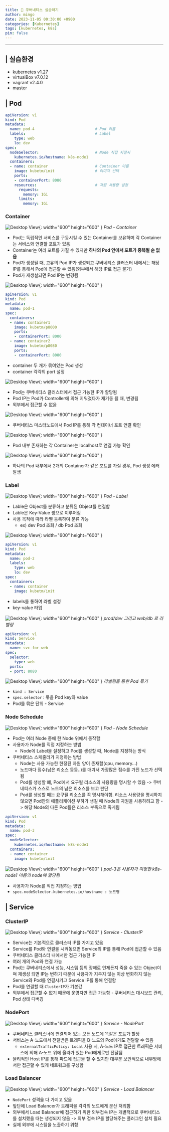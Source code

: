 ```yaml
---
title: 🎺 쿠버네티스 실습하기
author: mingo
date: 2023-11-05 00:30:00 +0900
categories: [Kubernetes]
tags: [kubernetes, k8s]
pin: false
---
```


----

## | 실습환경
 - kubernetes v1.27
 - virtualBox v7.0.12
 - vagrant v2.4.0
 - master

## | Pod
```yaml
apiVersion: v1
kind: Pod
metadata:
  name: pod-4                           # Pod 이름
  labels:                               # Label 
    type: web                           
    lo: dev  
spec:
  nodeSelector:                         # Node 직접 지정시
    kubernetes.io/hostname: k8s-node1   
  containers:
  - name: container                     # Container 이름
    image: kubetm/init                  # 이미지 선택
    ports:
    - containerPort: 8080               
    resources:                          # 자원 사용량 설정
      requests:
        memory: 1Gi
      limits:
        memory: 1Gi
```

### Container
![Desktop View](/assets/img/post/202311/12.png){: width="600" height="600" }
_Pod - Container_
- Pod는 독립적인 서비스를 구동시킬 수 있는 Container를 보유하며 각 Container는 서비스와 연결할 포트가 있음
- Container는 여러 포트를 가질 수 있지만 **하나의 Pod 안에서 포트가 중복될 순 없음**
- Pod가 생성될 때, 고유의 Pod IP가 생성되고 쿠버네티스 클러스터 내에서는 해당 IP를 통해서 Pod에 접근할 수 있음(외부에서 해당 IP로 접근 불가)
- Pod가 재생설되면 Pod IP는 변경됨

![Desktop View](/assets/img/post/202311/3.png){: width="600" height="600" }
```yaml
apiVersion: v1
kind: Pod
metadata:
  name: pod-1
spec:
  containers:
  - name: container1
    image: kubetm/p8000
    ports:
    - containerPort: 8000
  - name: container2
    image: kubetm/p8080
    ports:
    - containerPort: 8080
```
 - container 두 개가 묶여있는 Pod 생성
 - container 각각의 port 설정

![Desktop View](/assets/img/post/202311/4.png){: width="600" height="600" }
 - Pod는 쿠버네티스 클러스터에서 접근 가능한 IP가 할당됨
 - Pod IP는 Pod가 Controller에 의해 지워졌다가 재기동 될 때, 변경됨
 - 외부에서 접근할 수 없음

![Desktop View](/assets/img/post/202311/5.png){: width="600" height="600" }
 - 쿠버네티스 마스터노드에서 Pod IP를 통해 각 컨테이너 포트 연결 확인

![Desktop View](/assets/img/post/202311/6.png){: width="600" height="600" }
 - Pod 내부 존재하는 각 Container는 localhost로 연결 가능 확인

![Desktop View](/assets/img/post/202311/7.png){: width="600" height="600" }
 - 하나의 Pod 내부에서 2개의 Container가 같은 포트를 가질 경우, Pod 생성 에러 발생

### Label
![Desktop View](/assets/img/post/202311/13.png){: width="600" height="600" }
_Pod - Label_
- Lable은 Object를 분류하고 분류된 Object를 연결함
- Lable은 Key-Value 쌍으로 이루어짐
- 사용 목적에 따라 라벨 등록하여 분류 가능
  - ex) dev Pod 조회 / db Pod 조회

![Desktop View](/assets/img/post/202311/9.png){: width="600" height="600" }
```yaml
apiVersion: v1
kind: Pod
metadata:
  name: pod-2
  labels:
    type: web
    lo: dev
spec:
  containers:
  - name: container
    image: kubetm/init
```
 - labels를 통하여 라벨 설정
 - key-value 타입

![Desktop View](/assets/img/post/202311/16.png){: width="600" height="600" }
_prod/dev 그리고 web/db 로 라벨링_

```yaml
apiVersion: v1
kind: Service
metadata:
  name: svc-for-web
spec:
  selector:
    type: web
  ports:
  - port: 8080
```

![Desktop View](/assets/img/post/202311/17.png){: width="600" height="600" }
_라벨링을 통한 Pod 묶기_
 - `kind : Service`
 - `spec.selector` : 묶을 Pod key와 value
 - Pod를 묶은 단위 - Service

### Node Schedule
![Desktop View](/assets/img/post/202311/14.png){: width="600" height="600" }
_Pod - Node Schedule_
- Pod는 여러 Node 중에 한 Node 위에서 동작함
- 사용자가 Node를 직접 지정하는 방법
  - Node에 Label을 설정하고 Pod를 생성할 때, Node를 지정하는 방식
- 쿠버네티스 스케줄러가 지정하는 방법
  - Node는 사용 가능한 한정된 자원 양이 존재함(cpu, memory...)
  - 노드마다 점수(남은 리소스 등등..)를 매겨서 가장많은 점수를 가진 노드가 선택됨
  - Pod를 생성할 떄, Pod에서 요구될 리소스의 사용량을 명시할 수 있음 -> 쿠버네티스가 스스로 노드의 남은 리소스를 보고 판단
  - Pod를 생성할 때는 요구될 리소스를 꼭 명시해야함. 리소스 사용량을 명시하지 않으면 Pod안의 애플리케이션 부하가 생길 때 Node의 자원을 사용하려고 함 -> 해당 Node의 다른 Pod들은 리소스 부족으로 죽게됨

```yaml
apiVersion: v1
kind: Pod
metadata:
  name: pod-3
spec:
  nodeSelector:
    kubernetes.io/hostname: k8s-node1
  containers:
  - name: container
    image: kubetm/init
```
![Desktop View](/assets/img/post/202311/18.png){: width="600" height="600" }
_pod-3은 사용자가 지정한 k8s-node1 이름의 node에 할당됨_
 - 사용자가 Node를 직접 지정하는 방법
 - `spec.nodeSelector.kubernetes.io/hostname : 노드명`

## | Service

### ClusterIP
![Desktop View](/assets/img/post/202311/19.png){: width="600" height="600" }
_Service - ClusterIP_
 - Service는 기본적으로 클러스터 IP를 가지고 있음
 - Service를 Pod와 연결을 시켜놓으면 Service의 IP를 통해 Pod에 접근할 수 있음
 - 쿠버네티스 클러스터 내에서만 접근 가능한 IP
 - 여러 개의 Pod와 연결 가능
 - Pod는 쿠버네티스에서 성능, 시스템 등의 장애로 언제든지 죽을 수 있는 Object이며 재생성 되면 IP는 변하기 때문에 사용자가 지우지 않는 이상 변화하지 않는 Service와 Pod를 연결시키고 Service IP를 통해 연결함
 - Pod를 연결할 때 `ClusterIP`가 기본값
 - 외부에서 접근할 수 없기 때문에 운영자만 접근 가능함 - 쿠버네티스 대시보드 관리, Pod 상태 디버깅

### NodePort
![Desktop View](/assets/img/post/202311/20.png){: width="600" height="600" }
_Service - NodePort_
 - 쿠버네티스 클러스너에 연결되어 있는 모든 노드에 똑같은 포트가 할당
 - 서비스는 A-노드에서 전달받은 트래픽을 B-노드의 Pod에게도 전달할 수 있음
   - `externalTrafficPolicy: Local` 사용 시, A-노드 IP로 접근한 트래픽은 서비스에 의해 A-노드 위에 올라가 있는 Pod에게로만 전달됨
 - 물리적인 Host IP를 통해 파드에 접근을 할 수 있지만 대부분 보안적으로 내부망에서만 접근할 수 있게 네트워크를 구성함

### Load Balancer
![Desktop View](/assets/img/post/202311/21.png){: width="600" height="600" }
_Service - Load Balancer_
 - `NodePort` 성격을 다 가지고 있음
 - 앞단에 Load Balancer가 트래픽을 각각의 노드에게 분산 처리함
 - 외부에서 Load Balancer에 접근하기 위한 외부접속 IP는 개별적으로 쿠버네티스를 설치했을 때는 생성되지 않음 -> 외부 접속 IP를 할당해주는 플러그인 설치 필요
 - 실제 외부에 시스템을 노출하기 위함

